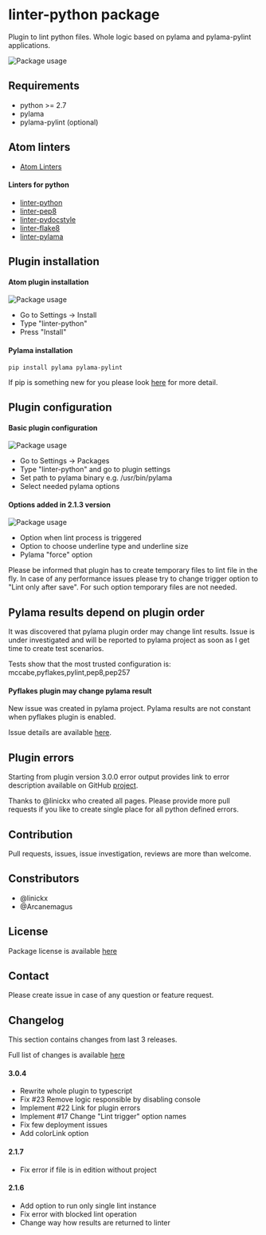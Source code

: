 # linter-python package

Plugin to lint python files. Whole logic based on pylama and pylama-pylint applications.

![Package usage](https://raw.githubusercontent.com/pchomik/linter-python-doc/master/img/example.gif)

## Requirements

* python >= 2.7
* pylama
* pylama-pylint (optional)

## Atom linters

* [Atom Linters](http://atomlinter.github.io/)

#### Linters for python

* [linter-python](https://atom.io/packages/linter-python)
* [linter-pep8](https://atom.io/packages/linter-pep8)
* [linter-pydocstyle](https://atom.io/packages/linter-pydocstyle)
* [linter-flake8](https://atom.io/packages/linter-flake8)
* [linter-pylama](https://atom.io/packages/linter-pylama)

## Plugin installation

#### Atom plugin installation

![Package usage](https://raw.githubusercontent.com/pchomik/linter-python-doc/master/img/install.gif)

* Go to Settings -> Install
* Type "linter-python"
* Press "Install"

#### Pylama installation

```
pip install pylama pylama-pylint
```

If pip is something new for you please look [here](https://pip.pypa.io/en/stable/installing/) for more detail.

## Plugin configuration

#### Basic plugin configuration

![Package usage](https://raw.githubusercontent.com/pchomik/linter-python-doc/master/img/config.gif)

* Go to Settings -> Packages
* Type "linter-python" and go to plugin settings
* Set path to pylama binary e.g. /usr/bin/pylama
* Select needed pylama options

#### Options added in 2.1.3 version

![Package usage](https://raw.githubusercontent.com/pchomik/linter-python-doc/master/img/2.1.3.gif)

* Option when lint process is triggered
* Option to choose underline type and underline size
* Pylama "force" option

Please be informed that plugin has to create temporary files to lint file in the fly. In case of any performance issues please try
to change trigger option to "Lint only after save". For such option temporary files are not needed.

## Pylama results depend on plugin order

It was discovered that pylama plugin order may change lint results. Issue is under investigated and will be reported
to pylama project as soon as I get time to create test scenarios.

Tests show that the most trusted configuration is: mccabe,pyflakes,pylint,pep8,pep257

#### Pyflakes plugin may change pylama result

New issue was created in pylama project. Pylama results are not constant when pyflakes plugin is enabled.

Issue details are available [here](https://github.com/klen/pylama/issues/67).

## Plugin errors

Starting from plugin version 3.0.0 error output provides link to error description available on GitHub [project](https://github.com/pchomik/linter-python-doc/blob/master/errors/).

Thanks to @linickx who created all pages. Please provide more pull requests if you like to create single place for all python defined errors.

## Contribution

Pull requests, issues, issue investigation, reviews are more than welcome.

## Constributors

* @linickx
* @Arcanemagus

## License

Package license is available [here](https://raw.githubusercontent.com/pchomik/linter-python/master/LICENSE.md)

## Contact

Please create issue in case of any question or feature request.

## Changelog

This section contains changes from last 3 releases.

Full list of changes is available [here](https://raw.githubusercontent.com/pchomik/linter-python/master/CHANGELOG.md)

#### 3.0.4
* Rewrite whole plugin to typescript
* Fix #23 Remove logic responsible by disabling console
* Implement #22 Link for plugin errors
* Implement #17 Change "Lint trigger" option names
* Fix few deployment issues
* Add colorLink option

#### 2.1.7
* Fix error if file is in edition without project

#### 2.1.6
* Add option to run only single lint instance
* Fix error with blocked lint operation
* Change way how results are returned to linter
